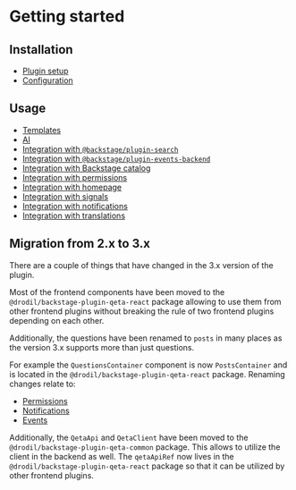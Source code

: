 # Getting started

## Installation

- [Plugin setup](setup.md)
- [Configuration](config.md)

## Usage

- [Templates](templates.md)
- [AI](ai.md)
- [Integration with `@backstage/plugin-search`](search.md)
- [Integration with `@backstage/plugin-events-backend`](events.md)
- [Integration with Backstage catalog](catalog.md)
- [Integration with permissions](permissions.md)
- [Integration with homepage](home.md)
- [Integration with signals](signals.md)
- [Integration with notifications](notifications.md)
- [Integration with translations](translations.md)

## Migration from 2.x to 3.x

There are a couple of things that have changed in the 3.x version of the plugin.

Most of the frontend components have been moved to the `@drodil/backstage-plugin-qeta-react` package allowing
to use them from other frontend plugins without breaking the rule of two frontend plugins depending on each
other.

Additionally, the questions have been renamed to `posts` in many places as the version 3.x supports more
than just questions.

For example the `QuestionsContainer` component is now `PostsContainer` and is located in the
`@drodil/backstage-plugin-qeta-react` package. Renaming changes relate to:

- [Permissions](permissions.md)
- [Notifications](notifications.md)
- [Events](events.md)

Additionally, the `QetaApi` and `QetaClient` have been moved to the `@drodil/backstage-plugin-qeta-common` package.
This allows to utilize the client in the backend as well. The `qetaApiRef` now lives in the
`@drodil/backstage-plugin-qeta-react` package so that it can be utilized by other frontend plugins.
